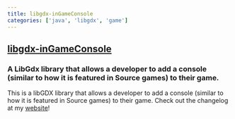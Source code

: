 ```yaml
---
title: libgdx-inGameConsole
categories: ['java', 'libgdx', 'game']
---
```

## [libgdx-inGameConsole](https://github.com/StrongJoshua/libgdx-inGameConsole)

### A LibGdx library that allows a developer to add a console (similar to how it is featured in Source games) to their game.

This is a libGDX library that allows a developer to add a console (similar to how it is featured in Source games) to their game. Check out the changelog at my [website](https://www.strongjoshua.net/projects/games/libgdx-ingame-console)!
